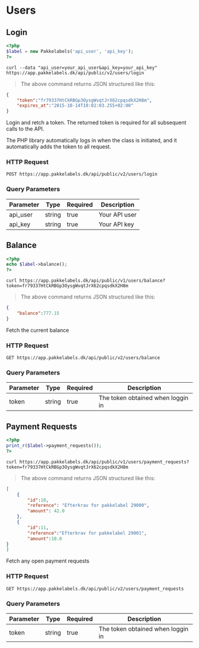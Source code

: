 # Users

## Login

```php
<?php
$label = new Pakkelabels('api_user', 'api_key'); 
?>
```

```shell
curl --data "api_user=your_api_user&api_key=your_api_key" https://app.pakkelabels.dk/api/public/v2/users/login
```

> The above command returns JSON structured like this:

```json
{
	"token":"fr79337HtCkRBGp3OysgWvqtJrX62cpqsdkX2H8m",
	"expires_at":"2015-10-14T10:02:03.255+02:00"
}
```

Login and retch a token. The returned token is required for all subsequent calls to the API.
<aside class="notice">
The PHP library automatically logs in when the class is initiated, and it automatically adds the token to all request. 
</aside>

### HTTP Request

`POST https://app.pakkelabels.dk/api/public/v2/users/login`

### Query Parameters

Parameter | Type        | Required | Description
--------- | ----------- | ----------- | -----------
api_user| string | true |Your API user
api_key| string | true |Your API key

## Balance
```php
<?php
echo $label->balance();
?>
```

```shell
curl https://app.pakkelabels.dk/api/public/v1/users/balance?token=fr79337HtCkRBGp3OysgWvqtJrX62cpqsdkX2H8m
```

> The above command returns JSON structured like this:

```json
{
	"balance":777.15
}
```

Fetch the current balance

### HTTP Request

`GET https://app.pakkelabels.dk/api/public/v2/users/balance`

### Query Parameters

Parameter | Type        | Required | Description
--------- | ----------- | ----------- | -----------
token| string | true |The token obtained when loggin in

## Payment Requests
```php
<?php
print_r($label->payment_requests());
?>
```

```shell
curl https://app.pakkelabels.dk/api/public/v1/users/payment_requests?token=fr79337HtCkRBGp3OysgWvqtJrX62cpqsdkX2H8m
```

> The above command returns JSON structured like this:

```json
[
	{
	    "id":10,
	    "reference": "Efterkrav for pakkelabel 29000",
	    "amount": 42.0
	},
	{
	    "id":11,
	    "reference":"Efterkrav for pakkelabel 29001",
	    "amount":10.0
}
]
```

Fetch any open payment requests

### HTTP Request

`GET https://app.pakkelabels.dk/api/public/v2/users/payment_requests`

### Query Parameters

Parameter | Type        | Required | Description
--------- | ----------- | ----------- | -----------
token| string | true |The token obtained when loggin in

